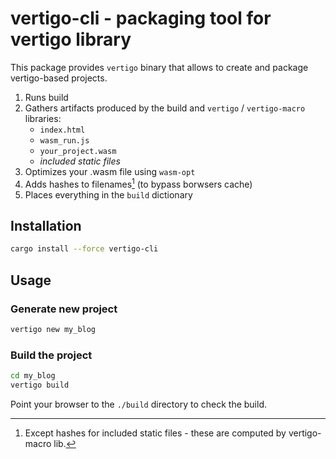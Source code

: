 # vertigo-cli - packaging tool for vertigo library

This package provides `vertigo` binary that allows to create and package vertigo-based projects.

1. Runs build
2. Gathers artifacts produced by the build and `vertigo` / `vertigo-macro` libraries:
    - `index.html`
    - `wasm_run.js`
    - `your_project.wasm`
    - _included static files_
3. Optimizes your .wasm file using `wasm-opt`
4. Adds hashes to filenames[^hashes] (to bypass borwsers cache)
5. Places everything in the `build` dictionary

## Installation

```sh
cargo install --force vertigo-cli
```

[^hashes]: Except hashes for included static files - these are computed by vertigo-macro lib.

## Usage

### Generate new project

```sh
vertigo new my_blog
```

### Build the project

```sh
cd my_blog
vertigo build
```

Point your browser to the `./build` directory to check the build.
